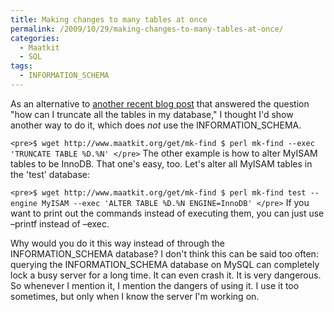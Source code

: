 ```yaml
---
title: Making changes to many tables at once
permalink: /2009/10/29/making-changes-to-many-tables-at-once/
categories:
  - Maatkit
  - SQL
tags:
  - INFORMATION_SCHEMA
---
```

As an alternative to [another recent blog post][1] that answered the question "how can I truncate all the tables in my database," I thought I'd show another way to do it, which does *not* use the INFORMATION_SCHEMA.

`<pre>$ wget http://www.maatkit.org/get/mk-find
$ perl mk-find --exec 'TRUNCATE TABLE %D.%N'
</pre>` 
The other example is how to alter MyISAM tables to be InnoDB. That one's easy, too. Let's alter all MyISAM tables in the 'test' database:

`<pre>$ wget http://www.maatkit.org/get/mk-find
$ perl mk-find test --engine MyISAM --exec 'ALTER TABLE %D.%N ENGINE=InnoDB'
</pre>` 
If you want to print out the commands instead of executing them, you can just use &#8211;printf instead of &#8211;exec.

Why would you do it this way instead of through the INFORMATION\_SCHEMA database? I don't think this can be said too often: querying the INFORMATION\_SCHEMA database on MySQL can completely lock a busy server for a long time. It can even crash it. It is very dangerous. So whenever I mention it, I mention the dangers of using it. I use it too sometimes, but only when I know the server I'm working on.

 [1]: http://blogs.sun.com/trentlloyd/entry/making_changes_to_all_tables
